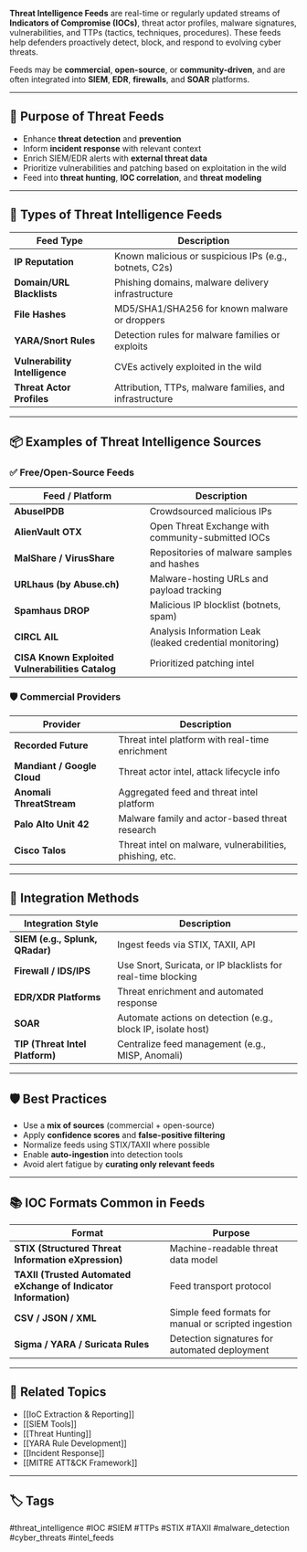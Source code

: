 **Threat Intelligence Feeds** are real-time or regularly updated streams of **Indicators of Compromise (IOCs)**, threat actor profiles, malware signatures, vulnerabilities, and TTPs (tactics, techniques, procedures). These feeds help defenders proactively detect, block, and respond to evolving cyber threats.

Feeds may be **commercial**, **open-source**, or **community-driven**, and are often integrated into **SIEM**, **EDR**, **firewalls**, and **SOAR** platforms.

---

## 🎯 Purpose of Threat Feeds

- Enhance **threat detection** and **prevention**
- Inform **incident response** with relevant context
- Enrich SIEM/EDR alerts with **external threat data**
- Prioritize vulnerabilities and patching based on exploitation in the wild
- Feed into **threat hunting**, **IOC correlation**, and **threat modeling**

---

## 🧠 Types of Threat Intelligence Feeds

| Feed Type            | Description                                                       |
|----------------------|--------------------------------------------------------------------|
| **IP Reputation**     | Known malicious or suspicious IPs (e.g., botnets, C2s)            |
| **Domain/URL Blacklists** | Phishing domains, malware delivery infrastructure             |
| **File Hashes**       | MD5/SHA1/SHA256 for known malware or droppers                    |
| **YARA/Snort Rules**  | Detection rules for malware families or exploits                  |
| **Vulnerability Intelligence** | CVEs actively exploited in the wild                      |
| **Threat Actor Profiles** | Attribution, TTPs, malware families, and infrastructure      |

---

## 📦 Examples of Threat Intelligence Sources

### ✅ Free/Open-Source Feeds

| Feed / Platform         | Description                                               |
|--------------------------|-----------------------------------------------------------|
| **AbuseIPDB**            | Crowdsourced malicious IPs                                |
| **AlienVault OTX**       | Open Threat Exchange with community-submitted IOCs        |
| **MalShare / VirusShare**| Repositories of malware samples and hashes                |
| **URLhaus (by Abuse.ch)**| Malware-hosting URLs and payload tracking                 |
| **Spamhaus DROP**        | Malicious IP blocklist (botnets, spam)                    |
| **CIRCL AIL**            | Analysis Information Leak (leaked credential monitoring)  |
| **CISA Known Exploited Vulnerabilities Catalog** | Prioritized patching intel     |

### 🛡️ Commercial Providers

| Provider         | Description                                                  |
|------------------|--------------------------------------------------------------|
| **Recorded Future** | Threat intel platform with real-time enrichment            |
| **Mandiant / Google Cloud** | Threat actor intel, attack lifecycle info          |
| **Anomali ThreatStream** | Aggregated feed and threat intel platform             |
| **Palo Alto Unit 42** | Malware family and actor-based threat research          |
| **Cisco Talos** | Threat intel on malware, vulnerabilities, phishing, etc.     |

---

## 🔁 Integration Methods

| Integration Style      | Description                                                  |
|------------------------|--------------------------------------------------------------|
| **SIEM (e.g., Splunk, QRadar)** | Ingest feeds via STIX, TAXII, API                    |
| **Firewall / IDS/IPS** | Use Snort, Suricata, or IP blacklists for real-time blocking|
| **EDR/XDR Platforms**  | Threat enrichment and automated response                     |
| **SOAR**               | Automate actions on detection (e.g., block IP, isolate host) |
| **TIP (Threat Intel Platform)** | Centralize feed management (e.g., MISP, Anomali)     |

---

## 🛡️ Best Practices

- Use a **mix of sources** (commercial + open-source)
- Apply **confidence scores** and **false-positive filtering**
- Normalize feeds using STIX/TAXII where possible
- Enable **auto-ingestion** into detection tools
- Avoid alert fatigue by **curating only relevant feeds**

---

## 📚 IOC Formats Common in Feeds

| Format     | Purpose                                           |
|------------|---------------------------------------------------|
| **STIX (Structured Threat Information eXpression)** | Machine-readable threat data model |
| **TAXII (Trusted Automated eXchange of Indicator Information)** | Feed transport protocol |
| **CSV / JSON / XML** | Simple feed formats for manual or scripted ingestion |
| **Sigma / YARA / Suricata Rules** | Detection signatures for automated deployment |

---

## 🔗 Related Topics

- [[IoC Extraction & Reporting]]
- [[SIEM Tools]]
- [[Threat Hunting]]
- [[YARA Rule Development]]
- [[Incident Response]]
- [[MITRE ATT&CK Framework]]

---

## 🏷 Tags

#threat_intelligence #IOC #SIEM #TTPs #STIX #TAXII #malware_detection #cyber_threats #intel_feeds
